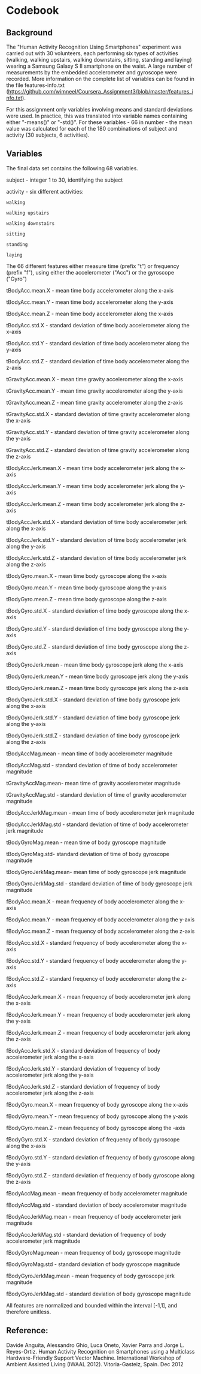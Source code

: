 # Codebook

## Background

The "Human Activity Recognition Using Smartphones" experiment was carried out with 30 volunteers, each performing six types of activities (walking, walking upstairs, walking downstairs, sitting, standing and laying) wearing a Samsung Galaxy S II smartphone on the waist. A large number of measurements by the embedded accelerometer and gyroscope were recorded. More information on the complete list of variables can be found in the file features-info.txt (https://github.com/wimneel/Coursera_Assignment3/blob/master/features_info.txt).

For this assignment only variables involving means and standard deviations were used. In practice, this was translated into variable names containing either "-means()" or "-std()". For these variables - 66 in number - the mean value was calculated for each of the 180 combinations of subject and activity (30 subjects, 6 activities).

## Variables
The final data set contains the following 68 variables.

subject - integer 1 to 30, identifying the subject

activity - six different activities:

	walking
	
	walking upstairs
	
	walking downstairs
	
	sitting
	
	standing
	
	laying
	
The 66 different features either measure time (prefix "t") or frequency (prefix "f"), using either the accelerometer ("Acc") or the gyroscope ("Gyro")

tBodyAcc.mean.X - mean time body accelerometer along the x-axis

tBodyAcc.mean.Y - mean time body accelerometer along the y-axis

tBodyAcc.mean.Z - mean time body accelerometer along the x-axis

tBodyAcc.std.X - standard deviation of time body accelerometer along the x-axis

tBodyAcc.std.Y - standard deviation of time body accelerometer along the y-axis

tBodyAcc.std.Z - standard deviation of time body accelerometer along the z-axis

tGravityAcc.mean.X - mean time gravity accelerometer along the x-axis

tGravityAcc.mean.Y - mean time gravity accelerometer along the y-axis

tGravityAcc.mean.Z - mean time gravity accelerometer along the z-axis

tGravityAcc.std.X - standard deviation of time gravity accelerometer along the x-axis

tGravityAcc.std.Y - standard deviation of time gravity accelerometer along the y-axis

tGravityAcc.std.Z - standard deviation of time gravity accelerometer along the z-axis

tBodyAccJerk.mean.X - mean time body accelerometer jerk along the x-axis

tBodyAccJerk.mean.Y - mean time body accelerometer jerk along the y-axis

tBodyAccJerk.mean.Z - mean time body accelerometer jerk along the z-axis

tBodyAccJerk.std.X - standard deviation of time body accelerometer jerk along the x-axis

tBodyAccJerk.std.Y - standard deviation of time body accelerometer jerk along the y-axis

tBodyAccJerk.std.Z - standard deviation of time body accelerometer jerk along the z-axis

tBodyGyro.mean.X - mean time body gyroscope along the x-axis

tBodyGyro.mean.Y - mean time body gyroscope along the y-axis

tBodyGyro.mean.Z - mean time body gyroscope along the z-axis

tBodyGyro.std.X - standard deviation of time body gyroscope along the x-axis

tBodyGyro.std.Y - standard deviation of time body gyroscope along the y-axis

tBodyGyro.std.Z - standard deviation of time body gyroscope along the z-axis

tBodyGyroJerk.mean - mean time body gyroscope jerk along the x-axis

tBodyGyroJerk.mean.Y - mean time body gyroscope jerk along the y-axis

tBodyGyroJerk.mean.Z - mean time body gyroscope jerk along the z-axis

tBodyGyroJerk.std.X - standard deviation of time body gyroscope jerk along the x-axis

tBodyGyroJerk.std.Y - standard deviation of time body gyroscope jerk along the y-axis

tBodyGyroJerk.std.Z - standard deviation of time body gyroscope jerk along the z-axis

tBodyAccMag.mean - mean time of body accelerometer magnitude 

tBodyAccMag.std - standard deviation of time of body accelerometer magnitude 

tGravityAccMag.mean- mean time of gravity accelerometer magnitude 

tGravityAccMag.std - standard deviation of time of gravity accelerometer magnitude 

tBodyAccJerkMag.mean - mean time of body accelerometer jerk magnitude 

tBodyAccJerkMag.std - standard deviation of time of body accelerometer jerk magnitude

tBodyGyroMag.mean - mean time of body gyroscope magnitude

tBodyGyroMag.std- standard deviation of time of body gyroscope magnitude

tBodyGyroJerkMag.mean- mean time of body gyroscope jerk magnitude

tBodyGyroJerkMag.std - standard deviation of time of body gyroscope jerk magnitude

fBodyAcc.mean.X - mean frequency of body accelerometer along the x-axis

fBodyAcc.mean.Y - mean frequency of body accelerometer along the y-axis

fBodyAcc.mean.Z - mean frequency of body accelerometer along the z-axis

fBodyAcc.std.X - standard frequency of body accelerometer along the x-axis

fBodyAcc.std.Y - standard frequency of body accelerometer along the y-axis

fBodyAcc.std.Z - standard frequency of body accelerometer along the z-axis

fBodyAccJerk.mean.X - mean frequency of body accelerometer jerk along the x-axis

fBodyAccJerk.mean.Y - mean frequency of body accelerometer jerk along the y-axis

fBodyAccJerk.mean.Z - mean frequency of body accelerometer jerk along the z-axis

fBodyAccJerk.std.X - standard deviation of frequency of body accelerometer jerk along the x-axis

fBodyAccJerk.std.Y - standard deviation of frequency of body accelerometer jerk along the y-axis

fBodyAccJerk.std.Z - standard deviation of frequency of body accelerometer jerk along the z-axis

fBodyGyro.mean.X - mean frequency of body gyroscope along the x-axis

fBodyGyro.mean.Y - mean frequency of body gyroscope along the y-axis

fBodyGyro.mean.Z - mean frequency of body gyroscope along the -axis

fBodyGyro.std.X - standard deviation of frequency of body gyroscope along the x-axis

fBodyGyro.std.Y - standard deviation of frequency of body gyroscope along the y-axis

fBodyGyro.std.Z - standard deviation of frequency of body gyroscope along the z-axis

fBodyAccMag.mean - mean frequency of body accelerometer magnitude

fBodyAccMag.std - standard deviation of body accelerometer magnitude

fBodyAccJerkMag.mean - mean frequency of body accelerometer jerk magnitude

fBodyAccJerkMag.std - standard deviation of frequency of body accelerometer jerk magnitude

fBodyGyroMag.mean - mean frequency of body gyroscope magnitude

fBodyGyroMag.std - standard deviation of body gyroscope magnitude

fBodyGyroJerkMag.mean - mean frequency of body gyroscope jerk magnitude

fBodyGyroJerkMag.std - standard deviation of body gyroscope magnitude


All features are normalized and bounded within the interval [-1,1], and therefore unitless.


## Reference:

Davide Anguita, Alessandro Ghio, Luca Oneto, Xavier Parra and Jorge L. Reyes-Ortiz. Human Activity Recognition on Smartphones using a Multiclass Hardware-Friendly Support Vector Machine. International Workshop of Ambient Assisted Living (IWAAL 2012). Vitoria-Gasteiz, Spain. Dec 2012